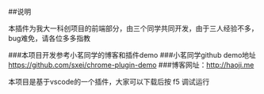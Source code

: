 ##说明

本插件为我大一科创项目的前端部分，由三个同学共同开发，由于三人经验不多，bug难免，请各位多多指教

###本项目开发参考小茗同学的博客和插件demo
###小茗同学github demo地址 https://github.com/sxei/chrome-plugin-demo
###博客网址：http://haoji.me

本项目是基于vscode的一个插件，大家可以下载后按 f5 调试运行